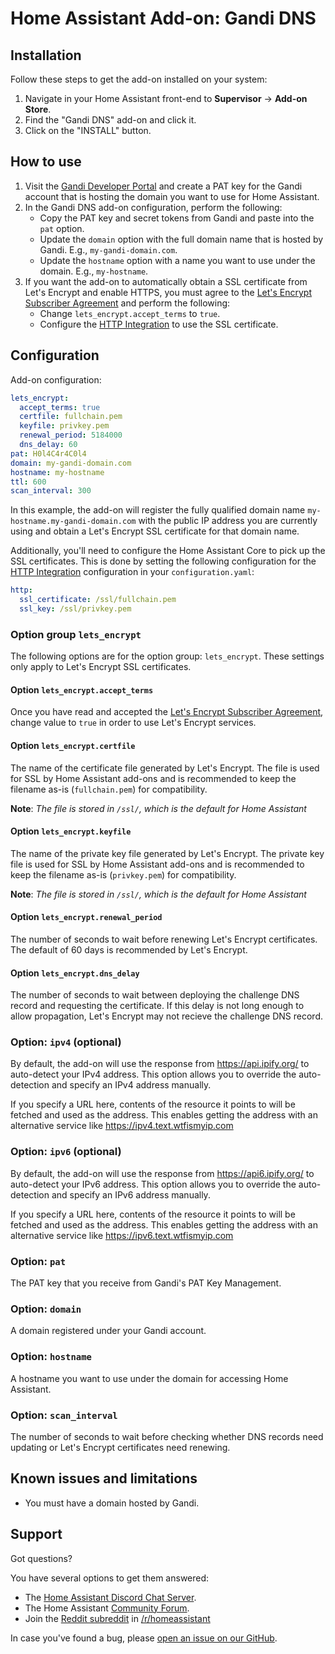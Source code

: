 # Home Assistant Add-on: Gandi DNS

## Installation

Follow these steps to get the add-on installed on your system:

1. Navigate in your Home Assistant front-end to **Supervisor** -> **Add-on Store**.
2. Find the "Gandi DNS" add-on and click it.
3. Click on the "INSTALL" button.

## How to use

1. Visit the [Gandi Developer Portal][gandi-dev] and create a PAT key for the Gandi account that is hosting the domain you want to use for Home Assistant.
2. In the Gandi DNS add-on configuration, perform the following:
    - Copy the PAT key and secret tokens from Gandi and paste into the `pat` option.
    - Update the `domain` option with the full domain name that is hosted by Gandi. E.g., `my-gandi-domain.com`.
    - Update the `hostname` option with a name you want to use under the domain. E.g., `my-hostname`.
3. If you want the add-on to automatically obtain a SSL certificate from Let's Encrypt and enable HTTPS, you must agree to the [Let's Encrypt Subscriber Agreement][le-legal] and perform the following:
    - Change `lets_encrypt.accept_terms` to `true`.
    - Configure the [HTTP Integration][http-integration] to use the SSL certificate.

## Configuration

Add-on configuration:

```yaml
lets_encrypt:
  accept_terms: true
  certfile: fullchain.pem
  keyfile: privkey.pem
  renewal_period: 5184000
  dns_delay: 60
pat: H0l4C4r4C0l4
domain: my-gandi-domain.com
hostname: my-hostname
ttl: 600
scan_interval: 300
```

In this example, the add-on will register the fully qualified domain name `my-hostname.my-gandi-domain.com` with the public IP address you are currently using and obtain a Let's Encrypt SSL certificate for that domain name.

Additionally, you'll need to configure the Home Assistant Core to pick up the SSL certificates.
This is done by setting the following configuration for the [HTTP Integration][http-integration] configuration in your `configuration.yaml`:

```yaml
http:
  ssl_certificate: /ssl/fullchain.pem
  ssl_key: /ssl/privkey.pem
```

### Option group `lets_encrypt`

The following options are for the option group: `lets_encrypt`.
These settings only apply to Let's Encrypt SSL certificates.

#### Option `lets_encrypt.accept_terms`

Once you have read and accepted the [Let's Encrypt Subscriber Agreement][le-legal], change value to `true` in order to use Let's Encrypt services.

#### Option `lets_encrypt.certfile`

The name of the certificate file generated by Let's Encrypt.
The file is used for SSL by Home Assistant add-ons and is recommended to keep the filename as-is (`fullchain.pem`) for compatibility.

**Note**: _The file is stored in `/ssl/`, which is the default for Home Assistant_

#### Option `lets_encrypt.keyfile`

The name of the private key file generated by Let's Encrypt.
The private key file is used for SSL by Home Assistant add-ons and is recommended to keep the filename as-is (`privkey.pem`) for compatibility.

**Note**: _The file is stored in `/ssl/`, which is the default for Home Assistant_

#### Option `lets_encrypt.renewal_period`

The number of seconds to wait before renewing Let's Encrypt certificates.
The default of 60 days is recommended by Let's Encrypt.

#### Option `lets_encrypt.dns_delay`

The number of seconds to wait between deploying the challenge DNS record and requesting the certificate.
If this delay is not long enough to allow propagation, Let's Encrypt may not recieve the challenge DNS record.

### Option: `ipv4` (optional)

By default, the add-on will use the response from https://api.ipify.org/ to auto-detect your IPv4 address.
This option allows you to override the auto-detection and specify an IPv4 address manually.

If you specify a URL here, contents of the resource it points to will be fetched and used as the address.
This enables getting the address with an alternative service like https://ipv4.text.wtfismyip.com

### Option: `ipv6` (optional)

By default, the add-on will use the response from https://api6.ipify.org/ to auto-detect your IPv6 address.
This option allows you to override the auto-detection and specify an IPv6 address manually.

If you specify a URL here, contents of the resource it points to will be fetched and used as the address.
This enables getting the address with an alternative service like https://ipv6.text.wtfismyip.com

### Option: `pat`

The PAT key that you receive from Gandi's PAT Key Management.


### Option: `domain`

A domain registered under your Gandi account.

### Option: `hostname`

A hostname you want to use under the domain for accessing Home Assistant.

### Option: `scan_interval`

The number of seconds to wait before checking whether DNS records need updating or Let's Encrypt certificates need renewing.

## Known issues and limitations

- You must have a domain hosted by Gandi.

## Support

Got questions?

You have several options to get them answered:

- The [Home Assistant Discord Chat Server][discord].
- The Home Assistant [Community Forum][forum].
- Join the [Reddit subreddit][reddit] in [/r/homeassistant][reddit]

In case you've found a bug, please [open an issue on our GitHub][issue].

[discord]: https://discord.gg/c5DvZ4e
[forum]: https://community.home-assistant.io
[issue]: https://github.com/vgarciag/hassio-addons/issues
[reddit]: https://reddit.com/r/homeassistant
[gandi-dev]: https://api.gandi.net/
[le-legal]: https://letsencrypt.org/repository/
[http-integration]: https://www.home-assistant.io/integrations/http/
